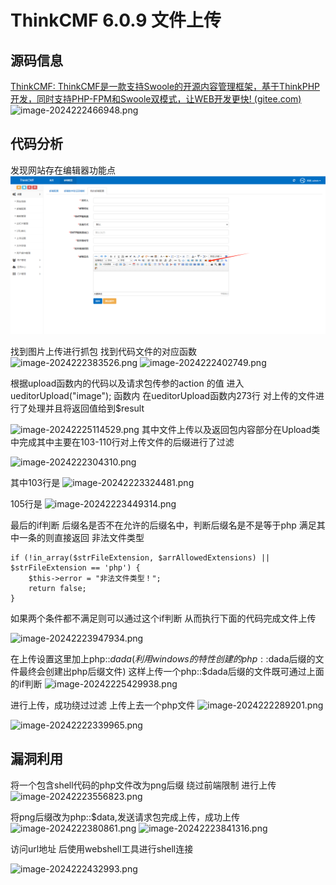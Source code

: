 




#   ThinkCMF 6.0.9 文件上传

## 源码信息

[ThinkCMF: ThinkCMF是一款支持Swoole的开源内容管理框架，基于ThinkPHP开发，同时支持PHP-FPM和Swoole双模式，让WEB开发更快! (gitee.com)](https://gitee.com/thinkcmf/ThinkCMF)
![image-2024222466948.png](/%E4%BB%A3%E7%A0%81%E5%AE%A1%E8%AE%A1/assets/image-2024222466948.png)
## 代码分析

发现网站存在编辑器功能点  
![image-20242223652626.png](./image-20242223652626.png)

找到图片上传进行抓包 找到代码文件的对应函数
![image-2024222383526.png](/%E4%BB%A3%E7%A0%81%E5%AE%A1%E8%AE%A1/assets/image-2024222383526.png)
![image-2024222402749.png](/%E4%BB%A3%E7%A0%81%E5%AE%A1%E8%AE%A1/assets/image-2024222402749.png)


根据upload函数内的代码以及请求包传参的action 的值 进入ueditorUpload("image"); 函数内
 在ueditorUpload函数内273行 对上传的文件进行了处理并且将返回值给到$result


![image-20242225114529.png](/%E4%BB%A3%E7%A0%81%E5%AE%A1%E8%AE%A1/assets/image-20242225114529.png)
其中文件上传以及返回包内容部分在Upload类中完成其中主要在103-110行对上传文件的后缀进行了过滤

![image-2024222304310.png](/%E4%BB%A3%E7%A0%81%E5%AE%A1%E8%AE%A1/assets/image-2024222304310.png)

其中103行是
![image-20242223324481.png](/%E4%BB%A3%E7%A0%81%E5%AE%A1%E8%AE%A1/assets/image-20242223324481.png)


105行是
![image-20242223449314.png](/%E4%BB%A3%E7%A0%81%E5%AE%A1%E8%AE%A1/assets/image-20242223449314.png)

最后的if判断  后缀名是否不在允许的后缀名中，判断后缀名是不是等于php  满足其中一条的则直接返回 非法文件类型 
```
if (!in_array($strFileExtension, $arrAllowedExtensions) || $strFileExtension == 'php') {  
    $this->error = "非法文件类型！";  
    return false;  
}
```
如果两个条件都不满足则可以通过这个if判断 从而执行下面的代码完成文件上传

![image-20242223947934.png](/%E4%BB%A3%E7%A0%81%E5%AE%A1%E8%AE%A1/assets/image-20242223947934.png)


在上传设置这里加上php::$dada  (利用windows的特性创建的php::$dada后缀的文件最终会创建出php后缀文件)  这样上传一个php::$dada后缀的文件既可通过上面的if判断
![image-20242225429938.png](/%E4%BB%A3%E7%A0%81%E5%AE%A1%E8%AE%A1/assets/image-20242225429938.png)


进行上传，成功绕过过滤 上传上去一个php文件
![image-2024222289201.png](/%E4%BB%A3%E7%A0%81%E5%AE%A1%E8%AE%A1/assets/image-2024222289201.png)

![image-20242222339965.png](/%E4%BB%A3%E7%A0%81%E5%AE%A1%E8%AE%A1/assets/image-20242222339965.png)

## 漏洞利用



将一个包含shell代码的php文件改为png后缀 绕过前端限制 进行上传
![image-20242223556823.png](/%E4%BB%A3%E7%A0%81%E5%AE%A1%E8%AE%A1/assets/image-20242223556823.png)




将png后缀改为php::$data,发送请求包完成上传，成功上传
![image-2024222380861.png](/%E4%BB%A3%E7%A0%81%E5%AE%A1%E8%AE%A1/assets/image-2024222380861.png)
![image-20242223841316.png](/%E4%BB%A3%E7%A0%81%E5%AE%A1%E8%AE%A1/assets/image-20242223841316.png)


访问url地址 后使用webshell工具进行shell连接

![image-2024222432993.png](/%E4%BB%A3%E7%A0%81%E5%AE%A1%E8%AE%A1/assets/image-2024222432993.png)


